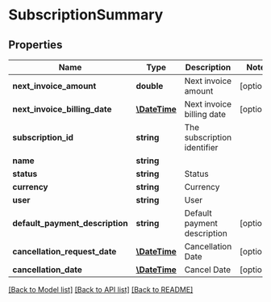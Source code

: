 # SubscriptionSummary

## Properties
Name | Type | Description | Notes
------------ | ------------- | ------------- | -------------
**next_invoice_amount** | **double** | Next invoice amount | [optional] 
**next_invoice_billing_date** | [**\DateTime**](\DateTime.md) | Next invoice billing date | [optional] 
**subscription_id** | **string** | The subscription identifier | 
**name** | **string** |  | 
**status** | **string** | Status | 
**currency** | **string** | Currency | 
**user** | **string** | User | 
**default_payment_description** | **string** | Default payment description | [optional] 
**cancellation_request_date** | [**\DateTime**](\DateTime.md) | Cancellation Date | [optional] 
**cancellation_date** | [**\DateTime**](\DateTime.md) | Cancel Date | [optional] 

[[Back to Model list]](../README.md#documentation-for-models) [[Back to API list]](../README.md#documentation-for-api-endpoints) [[Back to README]](../README.md)


